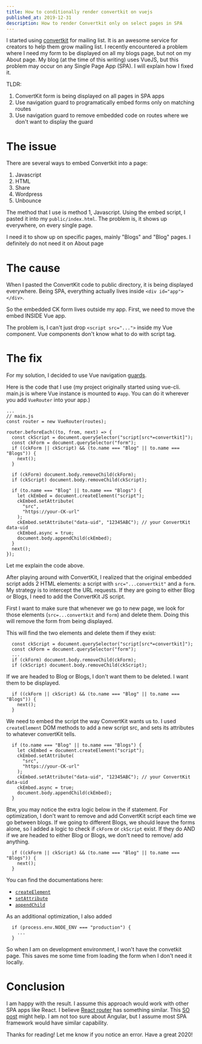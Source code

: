 ```yaml
---
title: How to conditionally render convertkit on vuejs
published_at: 2019-12-31
description: How to render Convertkit only on select pages in SPA
---
```


I started using [convertkit](https://convertkit.com/) for mailing list. It is an awesome service for creators to help them grow mailing list. I recently encountered a problem where I need my form to be displayed on all my blogs page, but not on my About page. My blog (at the time of this writing) uses VueJS, but this problem may occur on any Single Page App (SPA). I will explain how I fixed it.

TLDR:
1. ConvertKit form is being displayed on all pages in SPA apps
2. Use navigation guard to programatically embed forms only on matching routes
3. Use navigation guard to remove embedded code on routes where we don't want to display the guard

# The issue

There are several ways to embed Convertkit into a page:
1. Javascript
2. HTML
3. Share
4. Wordpress
5. Unbounce

The method that I use is method 1, Javascript. Using the embed script, I pasted it into my `public/index.html`. The problem is, it shows up everywhere, on every single page.

I need it to show up on specific pages, mainly "Blogs" and "Blog" pages. I definitely do not need it on About page

# The cause

When I pasted the ConvertKit code to public directory, it is being displayed everywhere. Being SPA, everything actually lives inside `<div id="app"></div>`.

So the embedded CK form lives outside my app. First, we need to move the embed INSIDE Vue app.

The problem is, I can't just drop `<script src="...">` inside my Vue component. Vue components don't know what to do with script tag.

# The fix

For my solution, I decided to use Vue navigation [guards](https://router.vuejs.org/guide/advanced/navigation-guards.html).

Here is the code that I use (my project originally started using vue-cli. main.js is where Vue instance is mounted to `#app`. You can do it wherever you add `VueRouter` into your app.)

```
...
// main.js
const router = new VueRouter(routes);

router.beforeEach((to, from, next) => {
  const ckScript = document.querySelector("script[src*=convertkit]");
  const ckForm = document.querySelector("form");
  if ((ckForm || ckScript) && (to.name === "Blog" || to.name === "Blogs")) {
    next();
  }

  if (ckForm) document.body.removeChild(ckForm);
  if (ckScript) document.body.removeChild(ckScript);

  if (to.name === "Blog" || to.name === "Blogs") {
    let ckEmbed = document.createElement("script");
    ckEmbed.setAttribute(
      "src",
      "https://your-CK-url"
    );
    ckEmbed.setAttribute("data-uid", "12345ABC"); // your ConvertKit data-uid
    ckEmbed.async = true;
    document.body.appendChild(ckEmbed);
  }
  next();
});
```

Let me explain the code above.

After playing around with ConvertKit, I realized that the original embedded script adds 2 HTML elements: a script with `src="...convertkit"` and a `form`. My strategy is to intercept the URL requests. If they are going to either Blog or Blogs, I need to add the ConvertKit JS script.

First I want to make sure that whenever we go to new page, we look for those elements (`src=...convertkit` and `form`) and delete them. Doing this will remove the form from being displayed.

This will find the two elements and delete them if they exist:

```
  const ckScript = document.querySelector("script[src*=convertkit]");
  const ckForm = document.querySelector("form");
  ...
  if (ckForm) document.body.removeChild(ckForm);
  if (ckScript) document.body.removeChild(ckScript);
```

If we are headed to Blog or Blogs, I don't want them to be deleted. I want them to be displayed.

```
  if ((ckForm || ckScript) && (to.name === "Blog" || to.name === "Blogs")) {
    next();
  }
```

We need to embed the script the way ConvertKit wants us to. I used `createElement` DOM methods to add a new script src, and sets its attributes to whatever convertKit tells.
```
  if (to.name === "Blog" || to.name === "Blogs") {
    let ckEmbed = document.createElement("script");
    ckEmbed.setAttribute(
      "src",
      "https://your-CK-url"
    );
    ckEmbed.setAttribute("data-uid", "12345ABC"); // your ConvertKit data-uid
    ckEmbed.async = true;
    document.body.appendChild(ckEmbed);
  }
```

Btw, you may notice the extra logic below in the if statement. For optimization, I don't want to remove and add ConvertKit script each time we go between blogs. If we going to different Blogs, we should leave the forms alone, so I added a logic to check if `ckForm` or `ckScript` exist. If they do AND if we are headed to either Blog or Blogs, we don't need to remove/ add anything.

```
  if ((ckForm || ckScript) && (to.name === "Blog" || to.name === "Blogs")) {
    next();
  }
```

You can find the documentations here:
- [`createElement`](https://developer.mozilla.org/en-US/docs/Web/API/Document/createElement)
- [`setAttribute`](https://developer.mozilla.org/en-US/docs/Web/API/Element/setAttribute)
- [`appendChild`](https://developer.mozilla.org/en-US/docs/Web/API/Node/appendChild)

As an additional optimization, I also added
```
  if (process.env.NODE_ENV === "production") {
    ...
  }
```

So when I am on development environment, I won't have the convetkit page. This saves me some time from loading the form when I don't need it locally.

# Conclusion

I am happy with the result. I assume this approach would work with other SPA apps like React. I believe [React router](https://github.com/ReactTraining/react-router) has something similar. This [SO post](https://stackoverflow.com/questions/42253277/react-router-v4-how-to-get-current-route) might help. I am not too sure about Angular, but I assume most SPA framework would have similar capability.

Thanks for reading! Let me know if you notice an error. Have a great 2020!

